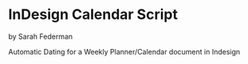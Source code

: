 InDesign Calendar Script
========================
by Sarah Federman

Automatic Dating for a Weekly Planner/Calendar document in Indesign
